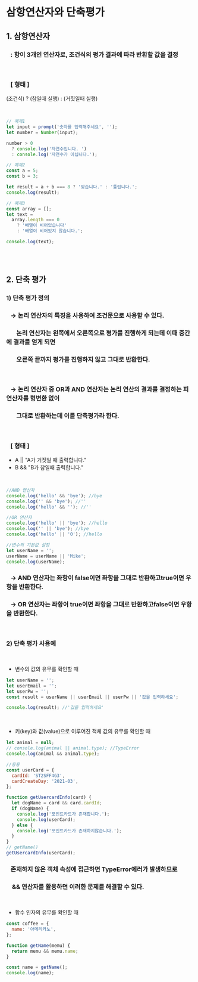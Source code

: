 # 삼항연산자와 단축평가

## 1. 삼항연산자

### &nbsp;&nbsp;&nbsp;: 항이 3개인 연산자로, 조건식의 평가 결과에 따라 반환할 값을 결정

<br/>

### &nbsp;&nbsp; [ 형태 ]

(조건식) ? (참일때 실행) : (거짓일때 실행)

<br/>

```javascript
// 예제1
let input = prompt('숫자를 입력해주세요', '');
let number = Number(input);

number > 0
  ? console.log('자연수입니다. ')
  : console.log('자연수가 아닙니다.');

// 예제2
const a = 5;
const b = 3;

let result = a + b === 8 ? '맞습니다.' : '틀립니다.';
console.log(result);

// 예제3
const array = [];
let text =
  array.length === 0
    ? '배열이 비어있습니다'
    : '배열이 비어있지 않습니다.';

console.log(text);
```

<br>
<br>  
  
## 2. 단축 평가

### 1) 단축 평가 정의

### &nbsp;&nbsp;&nbsp;→ 논리 연산자의 특징을 사용하여 조건문으로 사용할 수 있다.

### &nbsp;&nbsp;&nbsp;&nbsp;&nbsp;&nbsp; 논리 연산자는 왼쪽에서 오른쪽으로 평가를 진행하게 되는데 이때 중간에 결과를 얻게 되면

### &nbsp;&nbsp;&nbsp;&nbsp;&nbsp;&nbsp; 오른쪽 끝까지 평가를 진행하지 않고 그대로 반환한다.

<br/>

### &nbsp;&nbsp;&nbsp;→ 논리 연산자 중 OR과 AND 연산자는 논리 연산의 결과를 결정하는 피연산자를 형변환 없이

### &nbsp;&nbsp;&nbsp;&nbsp;&nbsp;&nbsp;&nbsp;그대로 반환하는데 이를 단축평가라 한다.

<br/>

### &nbsp;&nbsp; [ 형태 ]

- A || "A가 거짓일 때 출력합니다."
- B && "B가 참일때 출력합니다."

<br/>

```javascript
//AND 연산자
console.log('hello' && 'bye'); //bye
console.log('' && 'bye'); //''
console.log('hello' && ''); //''

//OR 연산자
console.log('hello' || 'bye'); //hello
console.log('' || 'bye'); //bye
console.log('hello' || '0'); //hello

//변수의 기본값 설정
let userName = '';
userName = userName || 'Mike';
console.log(userName);
```

### &nbsp;&nbsp; → AND 연산자는 좌항이 false이면 좌항을 그대로 반환하고true이면 우항을 반환한다.

### &nbsp;&nbsp; → OR 연산자는 좌항이 true이면 좌항을 그대로 반환하고false이면 우항을 반환한다.

<br/>

### 2) 단축 평가 사용예

<br>

- 변수의 값의 유무를 확인할 때

```javascript
let userName = '';
let userEmail = '';
let userPw = '';
const result = userName || userEmail || userPw || '값을 입력하세요';

console.log(result); //'값을 입력하세요'
```

<br/>

- 키(key)와 값(value)으로 이루어진 객체 값의 유무를 확인할 때

```javascript
let animal = null;
// console.log(animal || animal.type); //TypeError
console.log(animal && animal.type);

//응용
const userCard = {
  cardId: 'ST2SFF4G3',
  cardCreateDay: '2021-03',
};

function getUsercardInfo(card) {
  let dogName = card && card.cardId;
  if (dogName) {
    console.log('포인트카드가 존재합니다.');
    console.log(userCard);
  } else {
    console.log('포인트카드가 존재하지않습니다.');
  }
}
// getName()
getUsercardInfo(userCard);
```

### &nbsp;&nbsp; 존재하지 않은 객체 속성에 접근하면 TypeError에러가 발생하므로

### &nbsp;&nbsp;&nbsp;&nbsp;&& 연산자를 활용하면 이러한 문제를 해결할 수 있다.

<br/>

- 함수 인자의 유무를 확인할 때

```javascript
const coffee = {
  name: '아메리카노',
};

function getName(memu) {
  return memu && memu.name;
}

const name = getName();
console.log(name);
```
